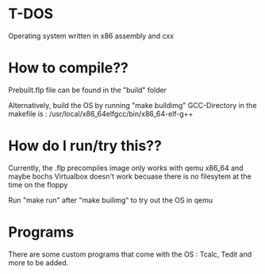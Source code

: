 # T-DOS

Operating system written in x86 assembly and cxx

# How to compile??

Prebuilt.flp file can be found in the "build" folder

Alternatively, build the OS by running "make buildimg"
GCC-Directory in the makefile is :
/usr/local/x86_64elfgcc/bin/x86_64-elf-g++

# How do I run/try this?? 

Currently, the .flp precompiles image only works with qemu x86_64 and maybe bochs
Virtualbox doesn't work becuase there is no filesytem at the time on the floppy

Run "make run" after "make builimg" to try out the OS in qemu

# Programs

There are some custom programs that come with the OS :
Tcalc, Tedit and more to be added.
